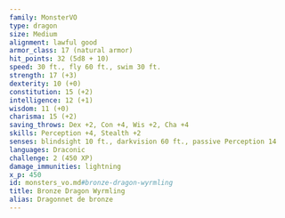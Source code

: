 ```yaml
---
family: MonsterVO
type: dragon
size: Medium
alignment: lawful good
armor_class: 17 (natural armor)
hit_points: 32 (5d8 + 10)
speed: 30 ft., fly 60 ft., swim 30 ft.
strength: 17 (+3)
dexterity: 10 (+0)
constitution: 15 (+2)
intelligence: 12 (+1)
wisdom: 11 (+0)
charisma: 15 (+2)
saving_throws: Dex +2, Con +4, Wis +2, Cha +4
skills: Perception +4, Stealth +2
senses: blindsight 10 ft., darkvision 60 ft., passive Perception 14
languages: Draconic
challenge: 2 (450 XP)
damage_immunities: lightning
x_p: 450
id: monsters_vo.md#bronze-dragon-wyrmling
title: Bronze Dragon Wyrmling
alias: Dragonnet de bronze
---
```


